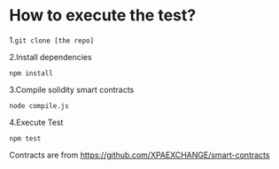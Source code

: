# How to execute the test?
1.`git clone [the repo]`

2.Install dependencies

`npm install`

3.Compile solidity smart contracts 

`node compile.js`

4.Execute Test

`npm test`

Contracts are from https://github.com/XPAEXCHANGE/smart-contracts
